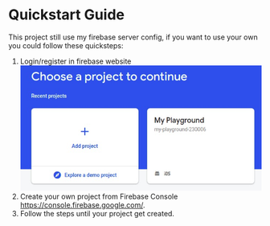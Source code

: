 # Quickstart Guide
This project still use my firebase server config, if you want to use your own you could follow these quicksteps:<br>
1. Login/register in firebase website
<br><img src="https://raw.githubusercontent.com/blitzkz23/flutter-fb-integration/main/guide/p1.jpeg" alt="project"/> </img>
2. Create your own project from Firebase Console  https://console.firebase.google.com/.
3. Follow the steps until your project get created.

